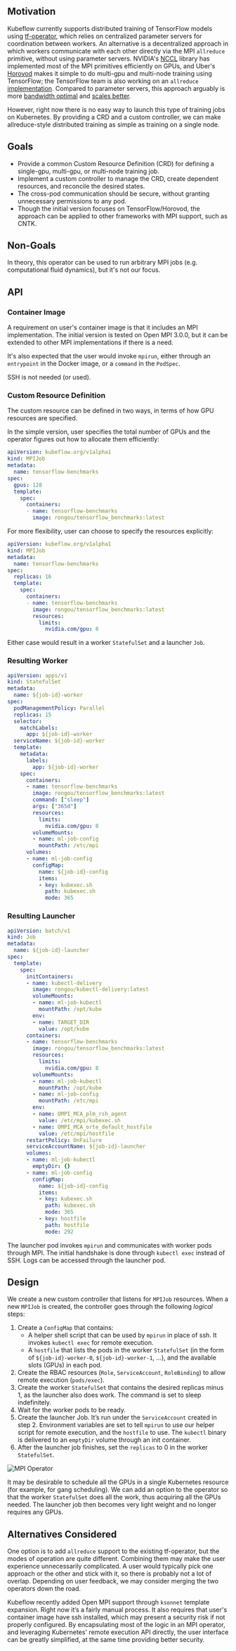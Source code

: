 ## Motivation
Kubeflow currently supports distributed training of TensorFlow models using
[tf-operator](https://github.com/kubeflow/tf-operator), which relies on
centralized parameter servers for coordination between workers. An alternative
is a decentralized approach in which workers communicate with each other
directly via the MPI `allreduce` primitive, without using parameter servers.
NVIDIA's [NCCL](https://developer.nvidia.com/nccl) library has implemented most
of the MPI primitives efficiently on GPUs, and Uber's
[Horovod](https://github.com/uber/horovod) makes it simple to do multi-gpu and
multi-node training using TensorFlow; the TensorFlow team is also working on an
`allreduce`
[implementation](https://github.com/tensorflow/tensorflow/tree/master/tensorflow/contrib/distribute).
Compared to parameter servers, this approach arguably is more
[bandwidth optimal](http://www.cs.fsu.edu/~xyuan/paper/09jpdc.pdf) and
[scales better](https://eng.uber.com/horovod/).

However, right now there is no easy way to launch this type of training jobs on
Kubernetes. By providing a CRD and a custom controller, we can make
allreduce-style distributed training as simple as training on a single node.

## Goals
* Provide a common Custom Resource Definition (CRD) for defining a single-gpu,
multi-gpu, or multi-node training job.
* Implement a custom controller to manage the CRD, create dependent resources,
and reconcile the desired states.
* The cross-pod communication should be secure, without granting unnecessary
permissions to any pod.
* Though the initial version focuses on TensorFlow/Horovod, the approach can be
applied to other frameworks with MPI support, such as CNTK.

## Non-Goals
In theory, this operator can be used to run arbitrary MPI jobs (e.g.
computational fluid dynamics), but it's not our focus.

## API

### Container Image

A requirement on user's container image is that it includes an MPI
implementation. The initial version is tested on Open MPI 3.0.0, but it can be
extended to other MPI implementations if there is a need.

It's also expected that the user would invoke `mpirun`, either through an
`entrypoint` in the Docker image, or a `command` in the `PodSpec`.

SSH is not needed (or used).

### Custom Resource Definition
The custom resource can be defined in two ways, in terms of how GPU resources
are specified.

In the simple version, user specifies the total number of GPUs and the operator
figures out how to allocate them efficiently:
```yaml
apiVersion: kubeflow.org/v1alpha1
kind: MPIJob
metadata:
  name: tensorflow-benchmarks
spec:
  gpus: 128
  template:
    spec:
      containers:
      - name: tensorflow-benchmarks
        image: rongou/tensorflow_benchmarks:latest
```

For more flexibility, user can choose to specify the resources explicitly:
```yaml
apiVersion: kubeflow.org/v1alpha1
kind: MPIJob
metadata:
  name: tensorflow-benchmarks
spec:
  replicas: 16
  template:
    spec:
      containers:
      - name: tensorflow-benchmarks
        image: rongou/tensorflow_benchmarks:latest
        resources:
          limits:
            nvidia.com/gpu: 8
```

Either case would result in a worker `StatefulSet` and a launcher `Job`.

### Resulting Worker
```yaml
apiVersion: apps/v1
kind: StatefulSet
metadata:
  name: ${job-id}-worker
spec:
  podManagementPolicy: Parallel
  replicas: 15
  selector:
    matchLabels:
      app: ${job-id}-worker
  serviceName: ${job-id}-worker
  template:
    metadata:
      labels:
        app: ${job-id}-worker
    spec:
      containers:
      - name: tensorflow-benchmarks
        image: rongou/tensorflow_benchmarks:latest
        command: ["sleep"]
        args: ["365d"]
        resources:
          limits:
            nvidia.com/gpu: 8
        volumeMounts:
        - name: ml-job-config
          mountPath: /etc/mpi
      volumes:
      - name: ml-job-config
        configMap:
          name: ${job-id}-config
          items:
          - key: kubexec.sh
            path: kubexec.sh
            mode: 365
```

### Resulting Launcher
```yaml
apiVersion: batch/v1
kind: Job
metadata:
  name: ${job-id}-launcher
spec:
  template:
    spec:
      initContainers:
      - name: kubectl-delivery
        image: rongou/kubectl-delivery:latest
        volumeMounts:
        - name: ml-job-kubectl
          mountPath: /opt/kube
        env:
        - name: TARGET_DIR
          value: /opt/kube
      containers:
      - name: tensorflow-benchmarks
        image: rongou/tensorflow_benchmarks:latest
        resources:
          limits:
            nvidia.com/gpu: 8
        volumeMounts:
        - name: ml-job-kubectl
          mountPath: /opt/kube
        - name: ml-job-config
          mountPath: /etc/mpi
        env:
        - name: OMPI_MCA_plm_rsh_agent
          value: /etc/mpi/kubexec.sh
        - name: OMPI_MCA_orte_default_hostfile
          value: /etc/mpi/hostfile
      restartPolicy: OnFailure
      serviceAccountName: ${job-id}-launcher
      volumes:
      - name: ml-job-kubectl
        emptyDir: {}
      - name: ml-job-config
        configMap:
          name: ${job-id}-config
          items:
          - key: kubexec.sh
            path: kubexec.sh
            mode: 365
          - key: hostfile
            path: hostfile
            mode: 292
```

The launcher pod invokes `mpirun` and communicates with worker pods through MPI.
The initial handshake is done through `kubectl exec` instead of SSH. Logs can
be accessed through the launcher pod.

## Design
We create a new custom controller that listens for `MPIJob` resources. When a
new `MPIJob` is created, the controller goes through the following *logical*
steps:
1.  Create a `ConfigMap` that contains:
    *   A helper shell script that can be used by `mpirun` in place of ssh. It
        invokes `kubectl exec` for remote execution.
    *   A `hostfile` that lists the pods in the worker `StatefulSet` (in the
        form of `${job-id}-worker-0`, `${job-id}-worker-1`, ...), and the
        available slots (GPUs) in each pod.
1.  Create the RBAC resources (`Role`, `ServiceAccount`, `RoleBinding`) to allow
    remote execution (`pods/exec`).
1.  Create the worker `StatefulSet` that contains the desired replicas minus 1,
    as the launcher also does work. The command is set to sleep indefinitely.
1.  Wait for the worker pods to be ready.
1.  Create the launcher Job. It’s run under the `ServiceAccount` created in
    step 2. Environment variables are set to tell `mpirun` to use our helper
    script for remote execution, and the `hostfile` to use. The `kubectl` binary
    is delivered to an `emptyDir` volume through an init container.
1.  After the launcher job finishes, set the `replicas` to 0 in the worker
    `StatefulSet`.

![MPI Operator](diagrams/mpi-operator.png)

It may be desirable to schedule all the GPUs in a single Kubernetes resource
(for example, for gang scheduling). We can add an option to the operator so that
the worker `StatefulSet` does all the work, thus acquiring all the GPUs needed.
The launcher job then becomes very light weight and no longer requires any GPUs.

## Alternatives Considered
One option is to add `allreduce` support to the existing tf-operator, but the
modes of operation are quite different. Combining them may make the user
experience unnecessarily complicated. A user would typically pick one approach
or the other and stick with it, so there is probably not a lot of overlap.
Depending on user feedback, we may consider merging the two operators down the
road.

Kubeflow recently added Open MPI support through `ksonnet` template expansion.
Right now it’s a fairly manual process. It also requires that user's container
image have ssh installed, which may present a security risk if not properly
configured. By encapsulating most of the logic in an MPI operator, and
leveraging Kubernetes' remote execution API directly, the user interface can be
greatly simplified, at the same time providing better security.
